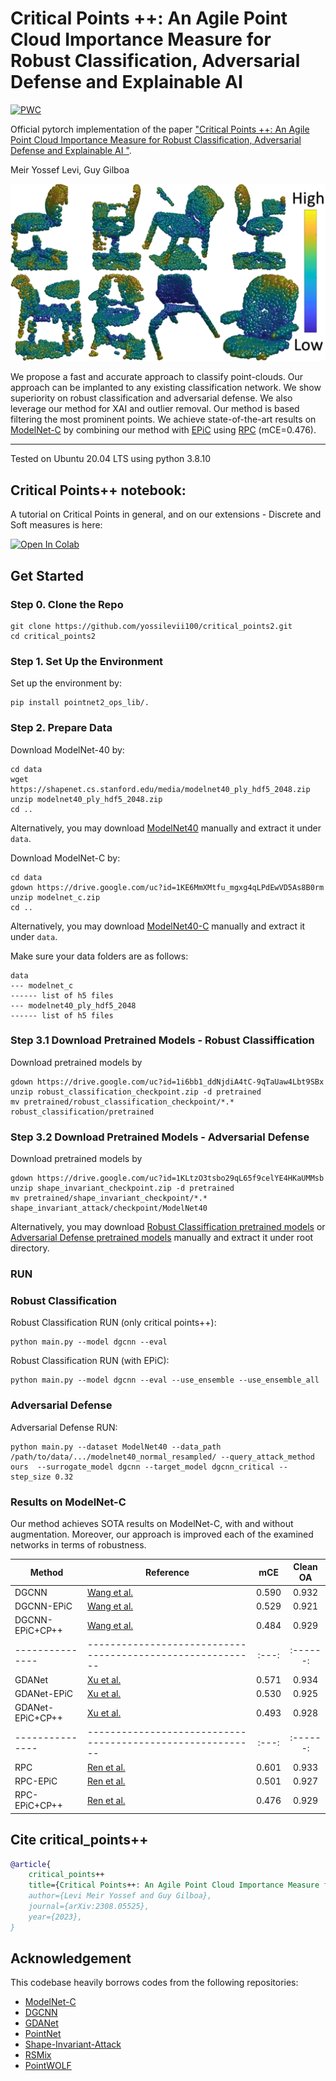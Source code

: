 # Critical Points ++: An Agile Point Cloud Importance Measure for Robust Classification, Adversarial Defense and Explainable AI

[![PWC](https://img.shields.io/endpoint.svg?url=https://paperswithcode.com/badge/critical-points-an-agile-point-cloud/point-cloud-classification-on-pointcloud-c)](https://paperswithcode.com/sota/point-cloud-classification-on-pointcloud-c?p=critical-points-an-agile-point-cloud)

Official pytorch implementation of the paper ["Critical Points ++: An Agile Point Cloud Importance Measure for Robust Classification, Adversarial Defense and Explainable AI
"](https://arxiv.org/abs/2308.05525).

Meir Yossef Levi, Guy Gilboa

<img src="./misc/teaser.png" width=600>

We propose a fast and accurate approach to classify point-clouds. Our approach can be implanted to any existing classification network.
We show superiority on robust classification and adversarial defense. We also leverage our method for XAI and outlier removal. 
Our method is based filtering the most prominent points. We achieve state-of-the-art results on [ModelNet-C](https://github.com/jiawei-ren/ModelNet-C) by combining our method with [EPiC](https://github.com/yossilevii100/EPiC) using [RPC](https://github.com/jiawei-ren/ModelNet-C) (mCE=0.476).

----
Tested on Ubuntu 20.04 LTS using python 3.8.10 

## Critical Points++ notebook:
A tutorial on Critical Points in general, and on our extensions - Discrete and Soft measures is here:

[![Open In Colab](https://colab.research.google.com/assets/colab-badge.svg)](https://colab.research.google.com/drive/1xLl2asGdL1E0PZM7j6QhK3tCl08fBFHI)

## Get Started

### Step 0. Clone the Repo
```shell
git clone https://github.com/yossilevii100/critical_points2.git
cd critical_points2
```

### Step 1. Set Up the Environment
Set up the environment by:
```shell
pip install pointnet2_ops_lib/.
```

### Step 2. Prepare Data
Download ModelNet-40 by:

```shell
cd data
wget https://shapenet.cs.stanford.edu/media/modelnet40_ply_hdf5_2048.zip
unzip modelnet40_ply_hdf5_2048.zip
cd ..
```

Alternatively, you may download [ModelNet40](https://shapenet.cs.stanford.edu/media/modelnet40_ply_hdf5_2048.zip) manually and extract it under `data`.

Download ModelNet-C by:
```shell
cd data
gdown https://drive.google.com/uc?id=1KE6MmXMtfu_mgxg4qLPdEwVD5As8B0rm
unzip modelnet_c.zip
cd ..
```
Alternatively, you may download [ModelNet40-C](https://drive.google.com/file/d/1KE6MmXMtfu_mgxg4qLPdEwVD5As8B0rm/view?usp=sharing) manually and extract it under `data`.

Make sure your data folders are as follows:

```
data
--- modelnet_c
------ list of h5 files
--- modelnet40_ply_hdf5_2048
------ list of h5 files
```

### Step 3.1 Download Pretrained Models - Robust Classiffication
Download pretrained models by
```shell
gdown https://drive.google.com/uc?id=1i6bb1_ddNjdiA4tC-9qTaUaw4Lbt9SBx
unzip robust_classification_checkpoint.zip -d pretrained
mv pretrained/robust_classification_checkpoint/*.* robust_classification/pretrained
```

### Step 3.2 Download Pretrained Models - Adversarial Defense
Download pretrained models by
```shell
gdown https://drive.google.com/uc?id=1KLtzO3tsbo29qL65f9celYE4HKaUMMsb
unzip shape_invariant_checkpoint.zip -d pretrained
mv pretrained/shape_invariant_checkpoint/*.* shape_invariant_attack/checkpoint/ModelNet40
```


Alternatively, you may download [Robust Classiffication pretrained models](https://drive.google.com/file/d/1iTR9eiGrfQVQENPZoZG-IYwMTkGSb30_/view?usp=sharing) or [Adversarial Defense pretrained models](https://drive.google.com/file/d/18nP4-NtnjmPDLccPUDwlifySRbWjGGVz/view?usp=sharing) manually and extract it under root directory.

### RUN
### Robust Classification
Robust Classification RUN (only critical points++):
```shell
python main.py --model dgcnn --eval
```
Robust Classification RUN (with EPiC):
```shell
python main.py --model dgcnn --eval --use_ensemble --use_ensemble_all
```

### Adversarial Defense
Adversarial Defense RUN:
```shell
python main.py --dataset ModelNet40 --data_path /path/to/data/.../modelnet40_normal_resampled/ --query_attack_method ours  --surrogate_model dgcnn --target_model dgcnn_critical --step_size 0.32
```

### Results on ModelNet-C
Our method achieves SOTA results on ModelNet-C, with and without augmentation.
Moreover, our approach is improved each of the examined networks in terms of robustness.

| Method          | Reference                                                  |  mCE  | Clean OA |
| --------------- | ---------------------------------------------------------- | :---: | :------: |
| DGCNN           | [Wang et al.](https://arxiv.org/abs/1801.07829)            | 0.590 |   0.932  |
| DGCNN-EPiC      | [Wang et al.](https://arxiv.org/abs/1801.07829)            | 0.529 |   0.921  |
| DGCNN-EPiC+CP++ | [Wang et al.](https://arxiv.org/abs/1801.07829)            | 0.484 |   0.929  |
| --------------- | ---------------------------------------------------------- | :---: | :------: |
| GDANet          | [Xu et al.](https://arxiv.org/abs/2012.10921)              | 0.571 |   0.934  |
| GDANet-EPiC     | [Xu et al.](https://arxiv.org/abs/2012.10921)              | 0.530 |   0.925  |
| GDANet-EPiC+CP++| [Xu et al.](https://arxiv.org/abs/2012.10921)              | 0.493 |   0.928  |
| --------------- | ---------------------------------------------------------- | :---: | :------: |
| RPC             | [Ren et al.](https://arxiv.org/abs/2202.03377) 	           | 0.601 |   0.933  |
| RPC-EPiC        | [Ren et al.](https://arxiv.org/abs/2202.03377) 	           | 0.501 |   0.927  |
| RPC-EPiC+CP++   | [Ren et al.](https://arxiv.org/abs/2202.03377) 	           | 0.476 |   0.929  |


## Cite critical_points++
```bibtex
@article{
    critical_points++
    title={Critical Points++: An Agile Point Cloud Importance Measure for Robust Classification, Adversarial Defense and Explainable AI},
    author={Levi Meir Yossef and Guy Gilboa},
    journal={arXiv:2308.05525},
    year={2023},
}
```


## Acknowledgement
This codebase heavily borrows codes from the following repositories:
- [ModelNet-C](https://github.com/jiawei-ren/ModelNet-C)
- [DGCNN](https://github.com/WangYueFt/dgcnn/tree/master/pytorch)
- [GDANet](https://github.com/mutianxu/GDANet)
- [PointNet](https://github.com/charlesq34/pointnet)
- [Shape-Invariant-Attack](https://github.com/shikiw/SI-Adv)
- [RSMix](https://github.com/dogyoonlee/RSMix)
- [PointWOLF](https://github.com/mlvlab/PointWOLF)


